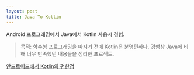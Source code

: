 ```yaml
---
layout: post
title: Java To Kotlin
---
```


Android 프로그래밍에서 Java에서 Kotlin 사용시 경험.

>목적: 
함수형 프로그래밍을 따지기 전에 Kotlin은 분명편하다. 경험상 Java에 비해 너무 만족했던 내용들을 정리한 프로젝트. 

[안드로이드에서 Kotlin의 편한점 ](https://github.com/VintageAppMaker/JavaToKotin)
